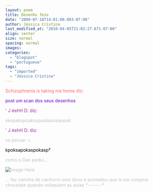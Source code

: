 ```yaml
---
layout: poem
title: Desenho feio
date: "2009-07-18T14:01:00.003-07:00"
author: Jéssica Cristina
last_modified_at: "2010-04-05T21:02:27.671-07:00"
align: center
size: normal
spacing: normal
images: 
categories:
  - "blogspot"
  - "portuguese"
tags:
  - "imported"
  - "Jéssica Cristina"
---
```


<span style="color:#ff6666;">Schizophrenia is taking me home diz:

<span style="color:#6600cc;">post um scan dos seus desenhos

<span style="color:#663366;"><span style="color:#993399;">' J éehH D: diz:

<span style="color:#c0c0c0;">skopakspoaksopaskasokaopsk

<span style="color:#993399;">' J éehH D: diz:

<span style="color:#c0c0c0;">vo pensar >.

<span style="color:#c0c0c0;">

<span style="color:#000000;">kpoksapokaspokasp²

como o Dan pediu...

![Image Here](http://4.bp.blogspot.com/_sIsAsPAOqZA/SmI6VqLh6MI/AAAAAAAAAc4/LAQTWo1QM6c/s400/Digitalizar0001.jpg)

<p> </p><p>...   fez carinha de cachorro sem dono e prometeu que ia me comprar chocolate quando voltassem as aulas *-------*

</p>